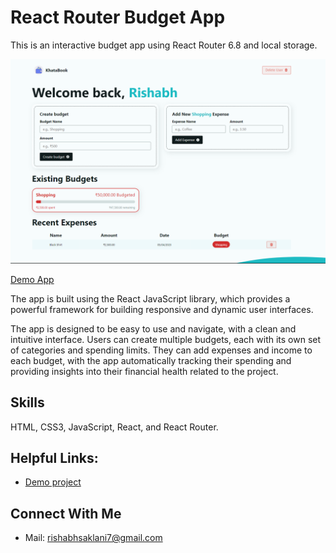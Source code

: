 # React Router Budget App

This is an interactive budget app using React Router 6.8 and local storage.

![Homepage preview of demo page](assets/App-preview.png)

[Demo App](https://khata-book-by-rishabhsaklani.netlify.app/)

The app is built using the React JavaScript library, which provides a powerful framework for building responsive and dynamic user interfaces.

The app is designed to be easy to use and navigate, with a clean and intuitive interface. Users can create multiple budgets, each with its own set of categories and spending limits. They can add expenses and income to each budget, with the app automatically tracking their spending and providing insights into their financial health related to the project.

## Skills 
HTML, CSS3, JavaScript, React, and React Router. 

## Helpful Links:
- [Demo project](https://khata-book-by-rishabhsaklani.netlify.app/)

## Connect With Me
- Mail: rishabhsaklani7@gmail.com
